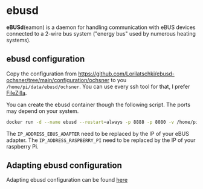 # ebusd

**eBUSd**(eamon) is a daemon for handling communication with eBUS devices connected to a 2-wire bus system ("energy bus" used by numerous heating systems).

## ebusd configuration

Copy the configuration from https://github.com/Lorilatschki/ebusd-ochsner/tree/main/configuration/ochsner to you ``/home/pi/data/ebusd/ochsner``.
You can use every ssh tool for that, I prefer [FileZilla](https://filezilla-project.org/download.php?platform=win64).

You can create the ebusd container though the following script. The ports may depend on your system.

```sh
docker run -d --name ebusd --restart=always -p 8888 -p 8080 -v /home/pi/data/ebusd_data:/etc/ebusd john30/ebusd:latest -d enh:IP_ADDRESS_EBUS_ADAPTER:9999 --latency=10 --configpath=/etc/ebusd/ochsner --pollinterval=5 --mqtthost=IP_ADDRESS_RASPBERRY_PI --mqttport=1883
```

The ``IP_ADDRESS_EBUS_ADAPTER`` need to be replaced by the IP of your eBUS adapter. The ``IP_ADDRESS_RASPBERRY_PI`` need to be replaced by the IP of your raspberry Pi.

## Adapting ebusd configuration

Adapting ebusd configuration can be found [here](./../../ebusd/ebusd.md)
